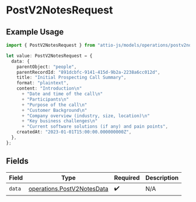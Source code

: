 # PostV2NotesRequest

## Example Usage

```typescript
import { PostV2NotesRequest } from "attio-js/models/operations/postv2notes.js";

let value: PostV2NotesRequest = {
  data: {
    parentObject: "people",
    parentRecordId: "891dcbfc-9141-415d-9b2a-2238a6cc012d",
    title: "Initial Prospecting Call Summary",
    format: "plaintext",
    content: "Introduction\n"
      + "Date and time of the call\n"
      + "Participants\n"
      + "Purpose of the call\n"
      + "Customer Background\n"
      + "Company overview (industry, size, location)\n"
      + "Key business challenges\n"
      + "Current software solutions (if any) and pain points",
    createdAt: "2023-01-01T15:00:00.000000000Z",
  },
};
```

## Fields

| Field                                                                    | Type                                                                     | Required                                                                 | Description                                                              |
| ------------------------------------------------------------------------ | ------------------------------------------------------------------------ | ------------------------------------------------------------------------ | ------------------------------------------------------------------------ |
| `data`                                                                   | [operations.PostV2NotesData](../../models/operations/postv2notesdata.md) | :heavy_check_mark:                                                       | N/A                                                                      |